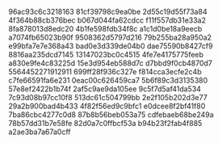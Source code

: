 96ac93c6c3218163
81cf39798c9ea0be
2d55c19d55f73a84
4f364b88cb376bec
b067d044fa62cdcc
f11f557db31e33a2
8fa878013d8edc20
4b1fe598fdb34f8c
a1c1d0be18a9eecb
a7074fb65023b90f
9508362d5797d216
79b255ba28a950a2
e99bfa7e7e368a43
bad0e3d339de04b0
dae75590b8427cf9
8816aa235dcd7145
13147023bc0c4515
4fe7e4175775feeb
a830e9fe4c83225d
15e3d954eb588d7c
d7bbd9f0cb4870d7
5564452271912911
699ff28f936c327e
f814cca3ecfe2c4b
c7fe66591fa6e231
0eac00c626459ca7
5b6f89c3d3135380
57e8ef2422b1b74f
2af5c9ae9da105ee
9c5f7d5af41da534
7c93d08b97cc10f8
513dc61c504799bb
2e2f105b202d3e77
29a2b900bad4b433
4f82f56ed9c9bfc1
e0dcee8f2bf41f80
7ba86cbc4277c0d8
87b8b56beb053a75
cdfebaeb68be249a
78b57dd31b7e58fe
82d0a7c0ffbcf53a
b94b23f2fab4f885
a2ae3ba7a67a0cff
